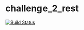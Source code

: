 # challenge_2_rest

[![Build Status](https://travis-ci.org/dannylwe/challenge_2_rest.svg?branch=master)](https://travis-ci.org/dannylwe/challenge_2_rest)
